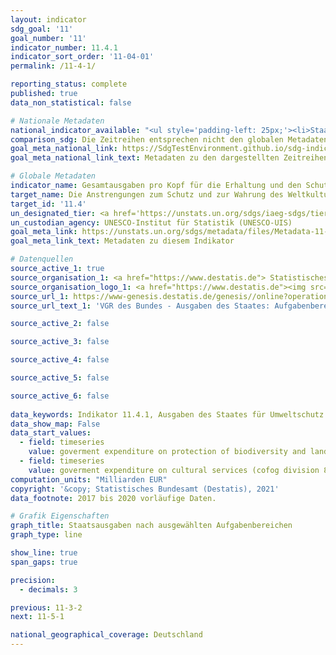 ```yaml
---
layout: indicator    
sdg_goal: '11'    
goal_number: '11'    
indicator_number: 11.4.1    
indicator_sort_order: '11-04-01'    
permalink: /11-4-1/    

reporting_status: complete    
published: true    
data_non_statistical: false    

# Nationale Metadaten    
national_indicator_available: "<ul style='padding-left: 25px;'><li>Staatsausgaben für Arten- und Landschaftsschutz (COFOG Abteilung 5.4)</li> <li> Staatsausgaben für Kultur (COFOG Abteilung 8.2)</li></ul>"    
comparison_sdg: Die Zeitreihen entsprechen nicht den globalen Metadaten, bieten aber zusätzliche Informationen.    
goal_meta_national_link: https://SdgTestEnvironment.github.io/sdg-indicators/public/MetaDe/11.4.1.pdf    
goal_meta_national_link_text: Metadaten zu den dargestellten Zeitreihen    

# Globale Metadaten    
indicator_name: Gesamtausgaben pro Kopf für die Erhaltung und den Schutz des gesamten Kultur- und Naturerbes, nach Finanzierungsquelle (öffentlich, privat), Art des Erbes (Kulturerbe, Naturerbe) und Verwaltungsebene (national, regional, lokal/ kommunal)    
target_name: Die Anstrengungen zum Schutz und zur Wahrung des Weltkultur- und -naturerbes verstärken    
target_id: '11.4'    
un_designated_tier: <a href='https://unstats.un.org/sdgs/iaeg-sdgs/tier-classification/' title='Klicken Sie hier um weitere Informationen zur UN-Tier-Klassifikation zu erhalten.'  target='_blank'>Tier II</a>    
un_custodian_agency: UNESCO-Institut für Statistik (UNESCO-UIS)    
goal_meta_link: https://unstats.un.org/sdgs/metadata/files/Metadata-11-04-01.pdf    
goal_meta_link_text: Metadaten zu diesem Indikator        

# Datenquellen
source_active_1: true
source_organisation_1: <a href="https://www.destatis.de"> Statistisches Bundesamt (Destatis) </a>
source_organisation_logo_1: <a href="https://www.destatis.de"><img src="https://g205sdgs.github.io/sdg-indicators/public/OrgImgDe/destatis.png" alt="Logo destatis" style="height:60px; width:148px"/></a>
source_url_1: https://www-genesis.destatis.de/genesis//online?operation=table&code=81000-0138&bypass=true&language=de
source_url_text_1: 'VGR des Bundes - Ausgaben des Staates: Aufgabenbereiche des Staates (COFOG) – GENESIS online 81000-0138'

source_active_2: false

source_active_3: false

source_active_4: false

source_active_5: false

source_active_6: false
    
data_keywords: Indikator 11.4.1, Ausgaben des Staates für Umweltschutz (COFOG Gruppe 5), Ausgaben des Staates für Freizeitgestaltung, Sport, Kultur und Religion (COFOG Gruppe 8), Organisation der Vereinten Nationen für Bildung, Wissenschaft und Kultur (UNESCO)    
data_show_map: False    
data_start_values: 
  - field: timeseries
    value: goverment expenditure on protection of biodiversity and landscape (cofog division 5.4) (bn eur)
  - field: timeseries
    value: goverment expenditure on cultural services (cofog division 8.2) (bn eur)    
computation_units: "Milliarden EUR"    
copyright: '&copy; Statistisches Bundesamt (Destatis), 2021'    
data_footnote: 2017 bis 2020 vorläufige Daten.    

# Grafik Eigenschaften    
graph_title: Staatsausgaben nach ausgewählten Aufgabenbereichen    
graph_type: line    

show_line: true
span_gaps: true

precision:
  - decimals: 3    

previous: 11-3-2    
next: 11-5-1    

national_geographical_coverage: Deutschland    
---
```


<span></span>